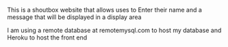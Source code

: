 This is a shoutbox website that allows uses to Enter their name and a message that will be displayed in a display area

I am using a remote database at remotemysql.com to host my database and Heroku to host the front end
